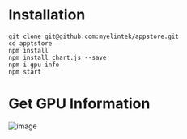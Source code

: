 # Installation

```
git clone git@github.com:myelintek/appstore.git
cd apptstore
npm install
npm install chart.js --save
npm i gpu-info
npm start
```
# Get GPU Information
![image](https://user-images.githubusercontent.com/14852495/138631376-b18924c4-6a35-489f-bd17-860b29b7bfe8.png)
